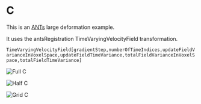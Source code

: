 C
=

This is an [ANTs](http://stnava.github.io/ANTs/ "ANTs") large deformation example.

It uses the antsRegistration TimeVaryingVelocityField transformation.

`TimeVaryingVelocityField[gradientStep,numberOfTimeIndices,updateFieldVarianceInVoxelSpace,updateFieldTimeVariance,totalFieldVarianceInVoxelSpace,totalFieldTimeVariance]`


![Full C](https://github.com/stnava/C/blob/master/figures/c.png?raw=true)

![Half C](https://github.com/stnava/C/blob/master/figures/chalf.png?raw=true)

![Grid C](https://github.com/stnava/C/blob/master/figures/grid.png?raw=true)


